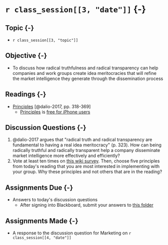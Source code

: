 # `r class_session[[3, "date"]]` {-}

## Topic {-}

- `r class_session[[3, "topic"]]`

## Objective {-}

- To discuss how radical truthfulness and radical transparency can help
companies and work groups create idea meritocracies that will refine the market
intelligence they generate through the dissemination process

## Readings {-}

- [Principles][dalio-2017] [@dalio-2017, pp. 318-369]
    - [Principles][] is [free for iPhone users][]

## Discussion Questions {-}

1. @dalio-2017 argues that "radical truth and radical transparency are
fundamental to having a real idea meritocracy" (p. 323). How can being radically
truthful and radically transparent help a company disseminate market
intelligence more effectively and efficiently?
2. Vote at least ten times on [this wiki survey][]. Then, choose five principles
from today's reading that you are most interested in implementing with your
group. Why these principles and not others that are in the reading?

## Assignments Due {-}

- Answers to today's discussion questions
    - After signing into Blackboard, submit your answers to [this
    folder][discussion-questions-submission]

## Assignments Made {-}

- A response to the discussion question for Marketing on `r class_session[[4,
"date"]]`

[dalio-2017]: https://blackboard.comm.virginia.edu/bbcswebdav/pid-140987-dt-content-rid-929180_1/xid-929180_1
[discussion-questions-submission]: https://blackboard.comm.virginia.edu/webapps/blackboard/content/listContent.jsp?course_id=_2942_1&content_id=_140539_1
[free for iPhone users]: https://principles.app.link/web_main_PIAappstore
[principles]: https://www.principles.com/
[this wiki survey]: https://www.allourideas.org/principles-disseminate-survey